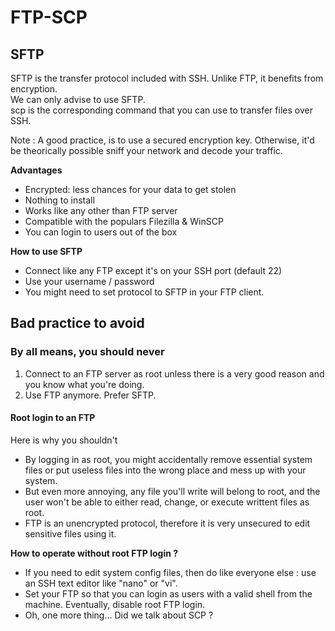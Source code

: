 # FTP-SCP

## SFTP

SFTP is the transfer protocol included with SSH. Unlike FTP, it benefits from encryption.  
We can only advise to use SFTP.  
scp is the corresponding command that you can use to transfer files over SSH.

Note : A good practice, is to use a secured encryption key. Otherwise, it'd be theorically possible sniff your network and decode your traffic.

**Advantages**

* Encrypted: less chances for your data to get stolen
* Nothing to install
* Works like any other than FTP server
* Compatible with the populars Filezilla & WinSCP
* You can login to users out of the box

**How to use SFTP**

* Connect like any FTP except it's on your SSH port \(default 22\)
* Use your username / password
* You might need to set protocol to SFTP in your FTP client.

## Bad practice to avoid

### By all means, you should never

1. Connect to an FTP server as root unless there is a very good reason and you know what you're doing.
2. Use FTP anymore. Prefer SFTP.

#### Root login to an FTP

Here is why you shouldn't

* By logging in as root, you might accidentally remove essential system files or put useless files into the wrong place and mess up with your system.
* But even more annoying, any file you'll write will belong to root, and the user won't be able to either read, change, or execute writtent files as root.
* FTP is an unencrypted protocol, therefore it is very unsecured to edit sensitive files using it.

**How to operate without root FTP login ?**

* If you need to edit system config files, then do like everyone else : use an SSH text editor like "nano" or "vi". 
* Set your FTP so that you can login as users with a valid shell from the machine. Eventually, disable root FTP login.
* Oh, one more thing... Did we talk about SCP ?

